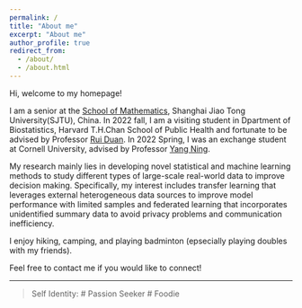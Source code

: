 ```yaml
---
permalink: /
title: "About me"
excerpt: "About me"
author_profile: true
redirect_from: 
  - /about/
  - /about.html
---
```




Hi, welcome to my homepage!

I am a senior at the [School of Mathematics](https://math.sjtu.edu.cn), Shanghai Jiao Tong University(SJTU), China. In 2022 fall, I am a visiting student in Dpartment of Biostatistics, Harvard T.H.Chan School of Public Health and fortunate to be advised by Professor [Rui Duan](https://sites.google.com/view/ruiduan/). In 2022 Spring, I was an exchange student at Cornell University, advised by Professor [Yang Ning](https://yangning.stat.cornell.edu).

My research mainly lies in developing novel statistical and machine learning methods to study different types of large-scale real-world data to improve decision making. Specifically, my interest includes transfer learning that leverages external heterogeneous data sources to improve model performance with limited samples and federated learning that incorporates unidentified summary data to avoid privacy problems and communication inefficiency. 

I enjoy hiking, camping, and playing badminton (epsecially playing doubles with my friends).

Feel free to contact me if you would like to connect!


-------


> Self Identity: # Passion Seeker   # Foodie


